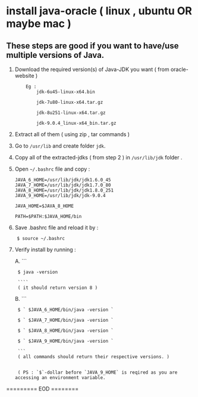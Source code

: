 # install java-oracle ( linux , ubuntu OR maybe mac )

## These steps are good if you want to have/use multiple versions of Java.

1. Download the required version(s) of Java-JDK you want ( from oracle-website )

    ```
        Eg : 
            jdk-6u45-linux-x64.bin  

            jdk-7u80-linux-x64.tar.gz 

            jdk-8u251-linux-x64.tar.gz  

            jdk-9.0.4_linux-x64_bin.tar.gz
    ```

2. Extract all of them ( using zip , tar commands )

3. Go to `/usr/lib` and create folder `jdk`.

4. Copy all of the extracted-jdks ( from step 2 ) in `/usr/lib/jdk` folder .

5. Open `~/.bashrc` file and copy :

    ```
    JAVA_6_HOME=/usr/lib/jdk/jdk1.6.0_45
    JAVA_7_HOME=/usr/lib/jdk/jdk1.7.0_80
    JAVA_8_HOME=/usr/lib/jdk/jdk1.8.0_251
    JAVA_9_HOME=/usr/lib/jdk/jdk-9.0.4

    JAVA_HOME=$JAVA_8_HOME

    PATH=$PATH:$JAVA_HOME/bin

    ```
6. Save .bashrc file and reload it by :
```
    $ source ~/.bashrc
```

7. Verify install by running : 

    A.
        ``` 

        $ java -version

        ````
        ( it should return version 8 )

    B.
        ```

        $ ` $JAVA_6_HOME/bin/java -version `

        $ ` $JAVA_7_HOME/bin/java -version `

        $ ` $JAVA_8_HOME/bin/java -version `

        $ ` $JAVA_9_HOME/bin/java -version `

        ```
        ( all commands should return their respective versions. )


        ( PS : `$`-dollar before `JAVA_9_HOME` is reqired as you are accessing an environment variable.


========= EOD ========


